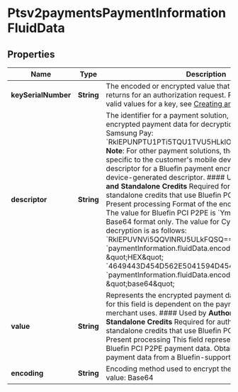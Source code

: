 
# Ptsv2paymentsPaymentInformationFluidData

## Properties
Name | Type | Description | Notes
------------ | ------------- | ------------- | -------------
**keySerialNumber** | **String** | The encoded or encrypted value that a payment solution returns for an authorization request. For details about the valid values for a key, see [Creating an Online Authorization](https://developer.cybersource.com/api/developer-guides/dita-payments/CreatingOnlineAuth.html)  |  [optional]
**descriptor** | **String** | The identifier for a payment solution, which is sending the encrypted payment data for decryption. Valid values: - Samsung Pay: &#x60;RklEPUNPTU1PTi5TQU1TVU5HLklOQVBQLlBBWU1FTlQ&#x3D;&#x60;  **Note**: For other payment solutions, the value may be specific to the customer&#39;s mobile device. For example, the descriptor for a Bluefin payment encryption would be a device-generated descriptor.  #### Used by **Authorization and Standalone Credits** Required for authorizations and standalone credits that use Bluefin PCI P2PE.  #### Card Present processing Format of the encrypted payment data. The value for Bluefin PCI P2PE is &#x60;Ymx1ZWZpbg&#x3D;&#x3D;&#x60;. Base64 format only. The value for Cybersource P2PE decryption is as follows: &#x60;RklEPUVNVi5QQVlNRU5ULkFQSQ&#x3D;&#x3D;&#x60; if &#x60;paymentInformation.fluidData.encoding&#x60; is \&quot;HEX\&quot; &#x60;4649443D454D562E5041594D454E542E415049&#x60; if &#x60;paymentInformation.fluidData.encoding&#x60; is \&quot;base64\&quot;  |  [optional]
**value** | **String** | Represents the encrypted payment data BLOB. The entry for this field is dependent on the payment solution a merchant uses.  #### Used by **Authorization and Standalone Credits** Required for authorizations and standalone credits that use Bluefin PCI P2PE.  #### Card Present processing This field represents the encrypted Bluefin PCI P2PE payment data. Obtain the encrypted payment data from a Bluefin-supported device.  |  [optional]
**encoding** | **String** | Encoding method used to encrypt the payment data.  Valid value: Base64  |  [optional]



